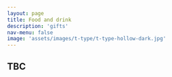 ```yaml
---
layout: page
title: Food and drink
description: 'gifts'
nav-menu: false
image: 'assets/images/t-type/t-type-hollow-dark.jpg'
---
```


## TBC